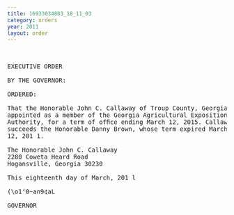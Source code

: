 ```yaml
---
title: 16933034803_18_11_03
category: orders
year: 2011
layout: order
---
```


<pre> 

EXECUTIVE ORDER

BY THE GOVERNOR:

ORDERED:

That the Honorable John C. Callaway of Troup County, Georgia, is
appointed as a member of the Georgia Agricultural Exposition
Authority, for a term of ofﬁce ending March 12, 2015. Callaway
succeeds the Honorable Danny Brown, whose term expired March
12, 201 1.

The Honorable John C. Callaway
2280 Coweta Heard Road
Hogansville, Georgia 30230

This eighteenth day of March, 201 l

(\o1‘0~an9¢aL

GOVERNOR

</pre>

